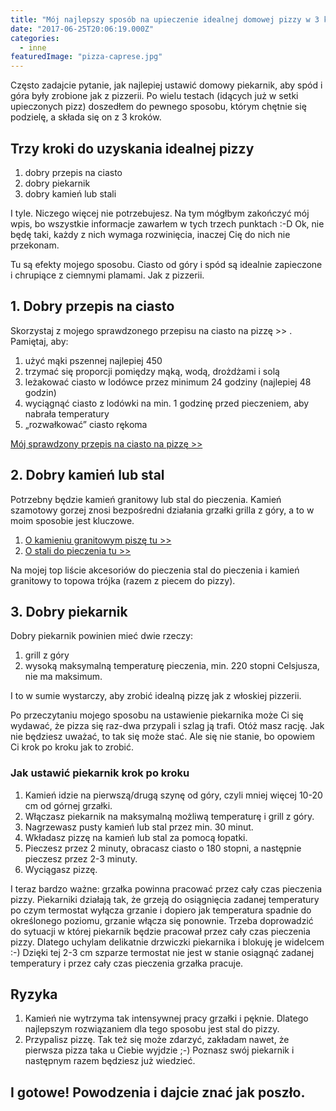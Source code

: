 ```yaml
---
title: "Mój najlepszy sposób na upieczenie idealnej domowej pizzy w 3 krokach"
date: "2017-06-25T20:06:19.000Z"
categories: 
  - inne
featuredImage: "pizza-caprese.jpg"
---
```


Często zadajcie pytanie, jak najlepiej ustawić domowy piekarnik, aby spód i góra były zrobione jak z pizzerii. Po wielu testach (idących już w setki upieczonych pizz) doszedłem do pewnego sposobu, którym chętnie się podzielę, a składa się on z 3 kroków.

## Trzy kroki do uzyskania idealnej pizzy

1. dobry przepis na ciasto
2. dobry piekarnik
3. dobry kamień lub stali

I tyle. Niczego więcej nie potrzebujesz. Na tym mógłbym zakończyć mój wpis, bo wszystkie informacje zawarłem w tych trzech punktach :-D Ok, nie będę taki, każdy z nich wymaga rozwinięcia, inaczej Cię do nich nie przekonam.

Tu są efekty mojego sposobu. Ciasto od góry i spód są idealnie zapieczone i chrupiące z ciemnymi plamami. Jak z pizzerii.

## 1\. Dobry przepis na ciasto

Skorzystaj z mojego sprawdzonego przepisu na ciasto na pizzę >> . Pamiętaj, aby:

1. użyć mąki pszennej najlepiej 450
2. trzymać się proporcji pomiędzy mąką, wodą, drożdżami i solą
3. leżakować ciasto w lodówce przez minimum 24 godziny (najlepiej 48 godzin)
4. wyciągnąć ciasto z lodówki na min. 1 godzinę przed pieczeniem, aby nabrała temperatury
5. „rozwałkować” ciasto rękoma

<a href="/przepis-na-ciasto-na-pizze/">Mój sprawdzony przepis na ciasto na pizzę &gt;&gt;</a>

## 2\. Dobry kamień lub stal

Potrzebny będzie kamień granitowy lub stal do pieczenia. Kamień szamotowy gorzej znosi bezpośredni działania grzałki grilla z góry, a to w moim sposobie jest kluczowe.

1. <a href="/kamien-do-pizzy/">O kamieniu granitowym piszę tu &gt;&gt;</a>
2. <a href="/stal-do-pieczenia/">O stali do pieczenia tu &gt;&gt;</a>

Na mojej top liście akcesoriów do pieczenia stal do pieczenia i kamień granitowy to topowa trójka (razem z piecem do pizzy).

## 3\. Dobry piekarnik

Dobry piekarnik powinien mieć dwie rzeczy:

1. grill z góry
2. wysoką maksymalną temperaturę pieczenia, min. 220 stopni Celsjusza, nie ma maksimum.

I to w sumie wystarczy, aby zrobić idealną pizzę jak z włoskiej pizzerii.

Po przeczytaniu mojego sposobu na ustawienie piekarnika może Ci się wydawać, że pizza się raz-dwa przypali i szlag ją trafi. Otóż masz rację. Jak nie będziesz uważać, to tak się może stać. Ale się nie stanie, bo opowiem Ci krok po kroku jak to zrobić.

### Jak ustawić piekarnik krok po kroku

1. Kamień idzie na pierwszą/drugą szynę od góry, czyli mniej więcej 10-20 cm od górnej grzałki.
2. Włączasz piekarnik na maksymalną możliwą temperaturę i grill z góry.
3. Nagrzewasz pusty kamień lub stal przez min. 30 minut.
4. Wkładasz pizzę na kamień lub stal za pomocą łopatki.
5. Pieczesz przez 2 minuty, obracasz ciasto o 180 stopni, a następnie pieczesz przez 2-3 minuty.
6. Wyciągasz pizzę.

I teraz bardzo ważne: grzałka powinna pracować przez cały czas pieczenia pizzy. Piekarniki działają tak, że grzeją do osiągnięcia zadanej temperatury po czym termostat wyłącza grzanie i dopiero jak temperatura spadnie do określonego poziomu, grzanie włącza się ponownie. Trzeba doprowadzić do sytuacji w której piekarnik będzie pracował przez cały czas pieczenia pizzy. Dlatego uchylam delikatnie drzwiczki piekarnika i blokuję je widelcem :-) Dzięki tej 2-3 cm szparze termostat nie jest w stanie osiągnąć zadanej temperatury i przez cały czas pieczenia grzałka pracuje.

## Ryzyka

1. Kamień nie wytrzyma tak intensywnej pracy grzałki i pęknie. Dlatego najlepszym rozwiązaniem dla tego sposobu jest stal do pizzy.
2. Przypalisz pizzę. Tak też się może zdarzyć, zakładam nawet, że pierwsza pizza taka u Ciebie wyjdzie ;-) Poznasz swój piekarnik i następnym razem będziesz już wiedzieć.

## I gotowe! Powodzenia i dajcie znać jak poszło.
